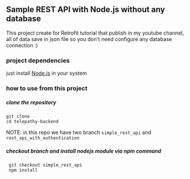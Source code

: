## Sample REST API with Node.js without any database 

This project create for Retrofit tutorial that publish in my youtube channel, all of data save in json file so you don't need configure any database connection :)

### project dependencies

just install [Node.js](https://nodejs.org/en/) in your system

### how to use from this project

##### clone the repository
```
git clone 
cd telepathy-backend
```

NOTE: in this repo we have two branch `simple_rest_api` and `rest_api_with_authentication`

##### checkout branch and install nodejs module via npm command
```
 git checkout simple_rest_api
 npm install 
```
